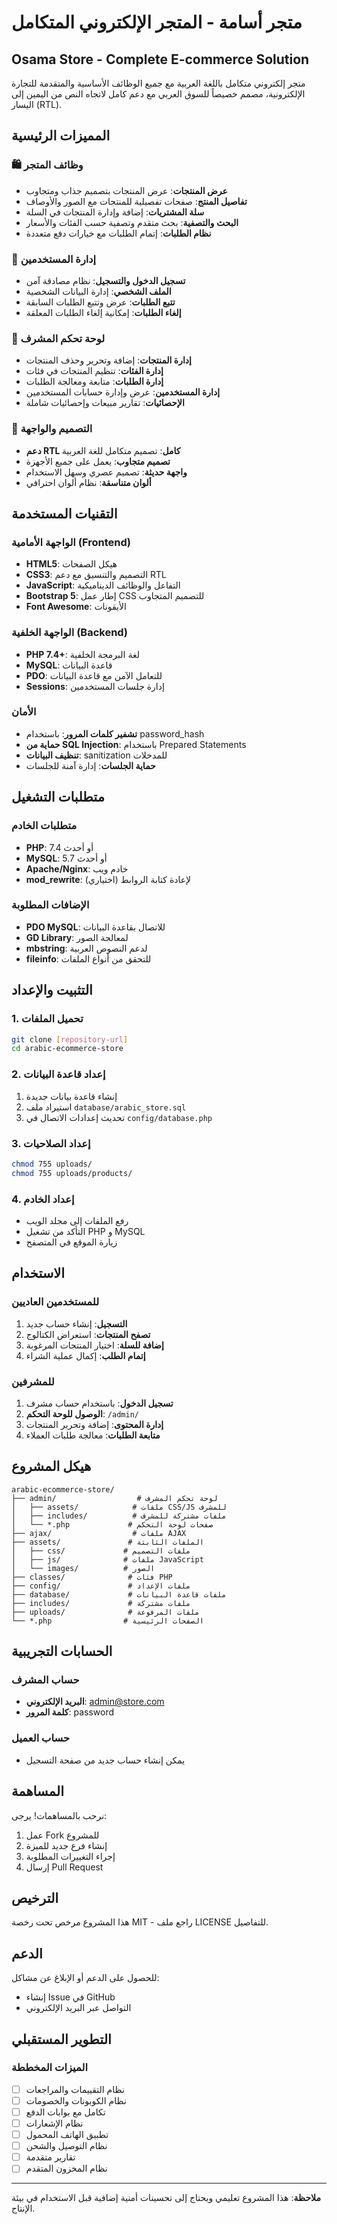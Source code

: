 # متجر أسامة - المتجر الإلكتروني المتكامل
## Osama Store - Complete E-commerce Solution

متجر إلكتروني متكامل باللغة العربية مع جميع الوظائف الأساسية والمتقدمة للتجارة الإلكترونية، مصمم خصيصاً للسوق العربي مع دعم كامل لاتجاه النص من اليمين إلى اليسار (RTL).

## المميزات الرئيسية

### 🛍️ وظائف المتجر
- **عرض المنتجات**: عرض المنتجات بتصميم جذاب ومتجاوب
- **تفاصيل المنتج**: صفحات تفصيلية للمنتجات مع الصور والأوصاف
- **سلة المشتريات**: إضافة وإدارة المنتجات في السلة
- **البحث والتصفية**: بحث متقدم وتصفية حسب الفئات والأسعار
- **نظام الطلبات**: إتمام الطلبات مع خيارات دفع متعددة

### 👥 إدارة المستخدمين
- **تسجيل الدخول والتسجيل**: نظام مصادقة آمن
- **الملف الشخصي**: إدارة البيانات الشخصية
- **تتبع الطلبات**: عرض وتتبع الطلبات السابقة
- **إلغاء الطلبات**: إمكانية إلغاء الطلبات المعلقة

### 🔧 لوحة تحكم المشرف
- **إدارة المنتجات**: إضافة وتحرير وحذف المنتجات
- **إدارة الفئات**: تنظيم المنتجات في فئات
- **إدارة الطلبات**: متابعة ومعالجة الطلبات
- **إدارة المستخدمين**: عرض وإدارة حسابات المستخدمين
- **الإحصائيات**: تقارير مبيعات وإحصائيات شاملة

### 🎨 التصميم والواجهة
- **دعم RTL كامل**: تصميم متكامل للغة العربية
- **تصميم متجاوب**: يعمل على جميع الأجهزة
- **واجهة حديثة**: تصميم عصري وسهل الاستخدام
- **ألوان متناسقة**: نظام ألوان احترافي

## التقنيات المستخدمة

### الواجهة الأمامية (Frontend)
- **HTML5**: هيكل الصفحات
- **CSS3**: التصميم والتنسيق مع دعم RTL
- **JavaScript**: التفاعل والوظائف الديناميكية
- **Bootstrap 5**: إطار عمل CSS للتصميم المتجاوب
- **Font Awesome**: الأيقونات

### الواجهة الخلفية (Backend)
- **PHP 7.4+**: لغة البرمجة الخلفية
- **MySQL**: قاعدة البيانات
- **PDO**: للتعامل الآمن مع قاعدة البيانات
- **Sessions**: إدارة جلسات المستخدمين

### الأمان
- **تشفير كلمات المرور**: باستخدام password_hash
- **حماية من SQL Injection**: باستخدام Prepared Statements
- **تنظيف البيانات**: sanitization للمدخلات
- **حماية الجلسات**: إدارة آمنة للجلسات

## متطلبات التشغيل

### متطلبات الخادم
- **PHP**: 7.4 أو أحدث
- **MySQL**: 5.7 أو أحدث
- **Apache/Nginx**: خادم ويب
- **mod_rewrite**: لإعادة كتابة الروابط (اختياري)

### الإضافات المطلوبة
- **PDO MySQL**: للاتصال بقاعدة البيانات
- **GD Library**: لمعالجة الصور
- **mbstring**: لدعم النصوص العربية
- **fileinfo**: للتحقق من أنواع الملفات

## التثبيت والإعداد

### 1. تحميل الملفات
```bash
git clone [repository-url]
cd arabic-ecommerce-store
```

### 2. إعداد قاعدة البيانات
1. إنشاء قاعدة بيانات جديدة
2. استيراد ملف `database/arabic_store.sql`
3. تحديث إعدادات الاتصال في `config/database.php`

### 3. إعداد الصلاحيات
```bash
chmod 755 uploads/
chmod 755 uploads/products/
```

### 4. إعداد الخادم
- رفع الملفات إلى مجلد الويب
- التأكد من تشغيل PHP و MySQL
- زيارة الموقع في المتصفح

## الاستخدام

### للمستخدمين العاديين
1. **التسجيل**: إنشاء حساب جديد
2. **تصفح المنتجات**: استعراض الكتالوج
3. **إضافة للسلة**: اختيار المنتجات المرغوبة
4. **إتمام الطلب**: إكمال عملية الشراء

### للمشرفين
1. **تسجيل الدخول**: باستخدام حساب مشرف
2. **الوصول للوحة التحكم**: `/admin/`
3. **إدارة المحتوى**: إضافة وتحرير المنتجات
4. **متابعة الطلبات**: معالجة طلبات العملاء

## هيكل المشروع

```
arabic-ecommerce-store/
├── admin/                  # لوحة تحكم المشرف
│   ├── assets/            # ملفات CSS/JS للمشرف
│   ├── includes/          # ملفات مشتركة للمشرف
│   └── *.php             # صفحات لوحة التحكم
├── ajax/                  # ملفات AJAX
├── assets/               # الملفات الثابتة
│   ├── css/             # ملفات التصميم
│   ├── js/              # ملفات JavaScript
│   └── images/          # الصور
├── classes/              # فئات PHP
├── config/               # ملفات الإعداد
├── database/             # ملفات قاعدة البيانات
├── includes/             # ملفات مشتركة
├── uploads/              # ملفات المرفوعة
└── *.php                # الصفحات الرئيسية
```

## الحسابات التجريبية

### حساب المشرف
- **البريد الإلكتروني**: admin@store.com
- **كلمة المرور**: password

### حساب العميل
- يمكن إنشاء حساب جديد من صفحة التسجيل

## المساهمة

نرحب بالمساهمات! يرجى:
1. عمل Fork للمشروع
2. إنشاء فرع جديد للميزة
3. إجراء التغييرات المطلوبة
4. إرسال Pull Request

## الترخيص

هذا المشروع مرخص تحت رخصة MIT - راجع ملف LICENSE للتفاصيل.

## الدعم

للحصول على الدعم أو الإبلاغ عن مشاكل:
- إنشاء Issue في GitHub
- التواصل عبر البريد الإلكتروني

## التطوير المستقبلي

### الميزات المخططة
- [ ] نظام التقييمات والمراجعات
- [ ] نظام الكوبونات والخصومات
- [ ] تكامل مع بوابات الدفع
- [ ] نظام الإشعارات
- [ ] تطبيق الهاتف المحمول
- [ ] نظام التوصيل والشحن
- [ ] تقارير متقدمة
- [ ] نظام المخزون المتقدم

---

**ملاحظة**: هذا المشروع تعليمي ويحتاج إلى تحسينات أمنية إضافية قبل الاستخدام في بيئة الإنتاج.
